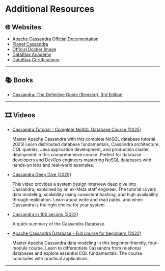 # Additional Resources

## 🌐 Websites

- [Apache Cassandra Official Documentation](https://cassandra.apache.org/_/index.html)
- [Planet Cassandra](https://planetcassandra.org)
- [Official Docker Image](https://hub.docker.com/_/cassandra)
- [DataStax Academy](https://datastax.academy)
- [DataStax Certifications](https://www.datastax.com/dev/certifications)

---

## 📚 Books

- [Cassandra: The Definitive Guide (Revised), 3rd Edition](https://a.co/d/6lzqv3a)

---

## 🎞️ Videos

- [Cassandra Tutorial - Complete NoSQL Database Course (2025)](https://youtu.be/8g-f9uPzW04)
  
  Master Apache Cassandra with this complete NoSQL database tutorial 2025! Learn distributed database fundamentals, Cassandra architecture, CQL queries, Java application development, and production cluster deployment in this comprehensive course. Perfect for database developers and DevOps engineers mastering NoSQL databases with hands-on labs and real-world examples.

- [Cassandra Deep Dive (2025)](https://youtu.be/TD3-INhm60Q)
  
  This video provides a system design interview deep dive into Cassandra, explained by an ex-Meta staff engineer. The tutorial covers data modeling, scalability using consistent hashing, and high availability through replication. Learn about write and read paths, and when Cassandra is the right choice for your system.

- [Cassandra in 100 secons (2022)](https://youtu.be/ziq7FUKpCS8)
  
  A quick summary of the Cassandra Database.

- [Apache Cassandra Database - Full course for beginners (2022)](https://youtu.be/J-cSy5MeMOA)
  
  Master Apache Cassandra data modeling in this beginner-friendly, four-module course. Learn to differentiate Cassandra from relational databases and explore essential CQL fundamentals. The course concludes with practical applications.

---
